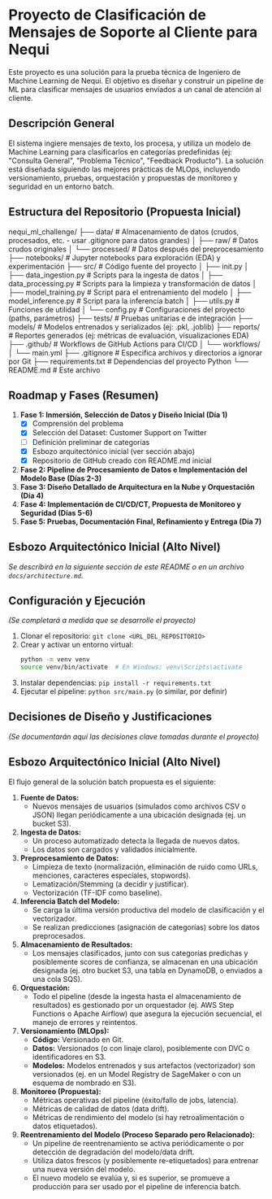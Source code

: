 # Proyecto de Clasificación de Mensajes de Soporte al Cliente para Nequi

Este proyecto es una solución para la prueba técnica de Ingeniero de Machine Learning de Nequi. El objetivo es diseñar y construir un pipeline de ML para clasificar mensajes de usuarios enviados a un canal de atención al cliente.

## Descripción General

El sistema ingiere mensajes de texto, los procesa, y utiliza un modelo de Machine Learning para clasificarlos en categorías predefinidas (ej: "Consulta General", "Problema Técnico", "Feedback Producto"). La solución está diseñada siguiendo las mejores prácticas de MLOps, incluyendo versionamiento, pruebas, orquestación y propuestas de monitoreo y seguridad en un entorno batch.

## Estructura del Repositorio (Propuesta Inicial)
nequi_ml_challenge/
├── data/                     # Almacenamiento de datos (crudos, procesados, etc. - usar .gitignore para datos grandes)
│   ├── raw/                  # Datos crudos originales
│   └── processed/            # Datos después del preprocesamiento
├── notebooks/                # Jupyter notebooks para exploración (EDA) y experimentación
├── src/                      # Código fuente del proyecto
│   ├── init.py
│   ├── data_ingestion.py     # Scripts para la ingesta de datos
│   ├── data_processing.py    # Scripts para la limpieza y transformación de datos
│   ├── model_training.py     # Script para el entrenamiento del modelo
│   ├── model_inference.py    # Script para la inferencia batch
│   ├── utils.py              # Funciones de utilidad
│   └── config.py             # Configuraciones del proyecto (paths, parámetros)
├── tests/                    # Pruebas unitarias e de integración
├── models/                   # Modelos entrenados y serializados (ej: .pkl, .joblib)
├── reports/                  # Reportes generados (ej: métricas de evaluación, visualizaciones EDA)
├── .github/                  # Workflows de GitHub Actions para CI/CD
│   └── workflows/
│       └── main.yml
├── .gitignore                # Especifica archivos y directorios a ignorar por Git
├── requirements.txt          # Dependencias del proyecto Python
└── README.md                 # Este archivo

## Roadmap y Fases (Resumen)

1.  **Fase 1: Inmersión, Selección de Datos y Diseño Inicial (Día 1)**
    * [x] Comprensión del problema
    * [x] Selección del Dataset: Customer Support on Twitter
    * [ ] Definición preliminar de categorías
    * [x] Esbozo arquitectónico inicial (ver sección abajo)
    * [x] Repositorio de GitHub creado con README.md inicial
2.  **Fase 2: Pipeline de Procesamiento de Datos e Implementación del Modelo Base (Días 2-3)**
3.  **Fase 3: Diseño Detallado de Arquitectura en la Nube y Orquestación (Día 4)**
4.  **Fase 4: Implementación de CI/CD/CT, Propuesta de Monitoreo y Seguridad (Días 5-6)**
5.  **Fase 5: Pruebas, Documentación Final, Refinamiento y Entrega (Día 7)**

## Esbozo Arquitectónico Inicial (Alto Nivel)

*Se describirá en la siguiente sección de este README o en un archivo `docs/architecture.md`.*

## Configuración y Ejecución

*(Se completará a medida que se desarrolle el proyecto)*

1.  Clonar el repositorio: `git clone <URL_DEL_REPOSITORIO>`
2.  Crear y activar un entorno virtual:
    ```bash
    python -m venv venv
    source venv/bin/activate  # En Windows: venv\Scripts\activate
    ```
3.  Instalar dependencias: `pip install -r requirements.txt`
4.  Ejecutar el pipeline: `python src/main.py` (o similar, por definir)

## Decisiones de Diseño y Justificaciones

*(Se documentarán aquí las decisiones clave tomadas durante el proyecto)*

## Esbozo Arquitectónico Inicial (Alto Nivel)

El flujo general de la solución batch propuesta es el siguiente:

1.  **Fuente de Datos:**
    * Nuevos mensajes de usuarios (simulados como archivos CSV o JSON) llegan periódicamente a una ubicación designada (ej. un bucket S3).
2.  **Ingesta de Datos:**
    * Un proceso automatizado detecta la llegada de nuevos datos.
    * Los datos son cargados y validados inicialmente.
3.  **Preprocesamiento de Datos:**
    * Limpieza de texto (normalización, eliminación de ruido como URLs, menciones, caracteres especiales, stopwords).
    * Lematización/Stemming (a decidir y justificar).
    * Vectorización (TF-IDF como baseline).
4.  **Inferencia Batch del Modelo:**
    * Se carga la última versión productiva del modelo de clasificación y el vectorizador.
    * Se realizan predicciones (asignación de categorías) sobre los datos preprocesados.
5.  **Almacenamiento de Resultados:**
    * Los mensajes clasificados, junto con sus categorías predichas y posiblemente scores de confianza, se almacenan en una ubicación designada (ej. otro bucket S3, una tabla en DynamoDB, o enviados a una cola SQS).
6.  **Orquestación:**
    * Todo el pipeline (desde la ingesta hasta el almacenamiento de resultados) es gestionado por un orquestador (ej. AWS Step Functions o Apache Airflow) que asegura la ejecución secuencial, el manejo de errores y reintentos.
7.  **Versionamiento (MLOps):**
    * **Código:** Versionado en Git.
    * **Datos:** Versionados (o con linaje claro), posiblemente con DVC o identificadores en S3.
    * **Modelos:** Modelos entrenados y sus artefactos (vectorizador) son versionados (ej. en un Model Registry de SageMaker o con un esquema de nombrado en S3).
8.  **Monitoreo (Propuesta):**
    * Métricas operativas del pipeline (éxito/fallo de jobs, latencia).
    * Métricas de calidad de datos (data drift).
    * Métricas de rendimiento del modelo (si hay retroalimentación o datos etiquetados).
9.  **Reentrenamiento del Modelo (Proceso Separado pero Relacionado):**
    * Un pipeline de reentrenamiento se activa periódicamente o por detección de degradación del modelo/data drift.
    * Utiliza datos frescos (y posiblemente re-etiquetados) para entrenar una nueva versión del modelo.
    * El nuevo modelo se evalúa y, si es superior, se promueve a producción para ser usado por el pipeline de inferencia batch.